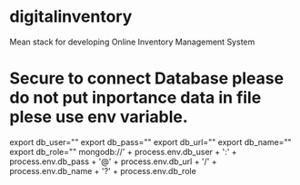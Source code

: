 # digitalinventory
Mean stack for developing Online Inventory Management System


# Secure to connect Database please do not put inportance data in file plese use env variable.
export db_user=""
export db_pass=""
export db_url=""
export db_name=""
export db_role=""
mongodb://' + process.env.db_user + ':' + process.env.db_pass + '@' + process.env.db_url + '/' + process.env.db_name + '?' + process.env.db_role